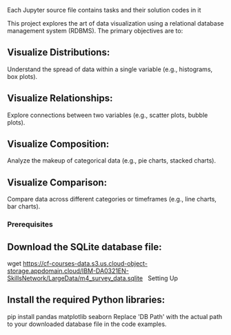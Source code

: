 Each Jupyter source file contains tasks and their solution codes in it

This project explores the art of data visualization using a relational database management system (RDBMS). The primary objectives are to:

## Visualize Distributions: 
Understand the spread of data within a single variable (e.g., histograms, box plots).
## Visualize Relationships: 
Explore connections between two variables (e.g., scatter plots, bubble plots).
## Visualize Composition: 
Analyze the makeup of categorical data (e.g., pie charts, stacked charts).
## Visualize Comparison: 
Compare data across different categories or timeframes (e.g., line charts, bar charts).

### Prerequisites
## Download the SQLite database file: 
wget https://cf-courses-data.s3.us.cloud-object-storage.appdomain.cloud/IBM-DA0321EN-SkillsNetwork/LargeData/m4_survey_data.sqlite   
Setting Up

## Install the required Python libraries:
pip install pandas matplotlib seaborn
Replace 'DB Path' with the actual path to your downloaded database file in the code examples.
